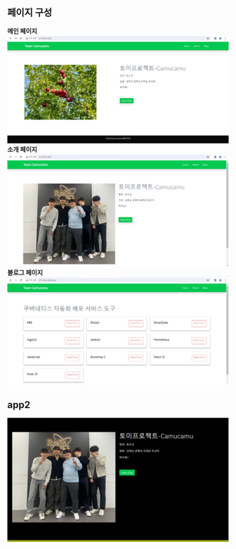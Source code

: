 ## **페이지 구성**

**메인 페이지**
[![page-main](../etc/page-main.png)](../etc/page-main.png)
**소개 페이지**
[![page-about](../etc/page-about.png)](../etc/page-about.png)
**블로그 페이지**
[![page-blog](../etc/page-blog.png)](../etc/page-blog.png)

## **app2**
[![page-blog](../etc/page-app2.png)](../etc/page-app2.png)